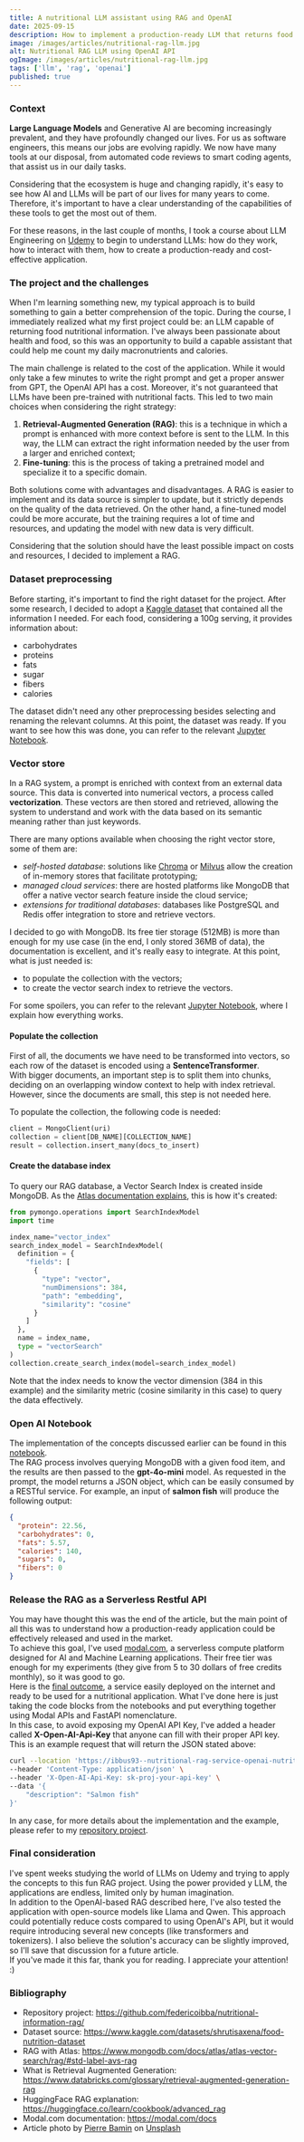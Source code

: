 ```yaml
---
title: A nutritional LLM assistant using RAG and OpenAI
date: 2025-09-15
description: How to implement a production-ready LLM that returns food nutritional information using RAG
image: /images/articles/nutritional-rag-llm.jpg
alt: Nutritional RAG LLM using OpenAI API
ogImage: /images/articles/nutritional-rag-llm.jpg
tags: ['llm', 'rag', 'openai']
published: true
---
```


### Context

<b>Large Language Models</b> and Generative AI are becoming increasingly prevalent, and they have profoundly changed our lives. For us as software engineers, this means our jobs are evolving rapidly. We now have many tools at our disposal, from automated code reviews to smart coding agents, that assist us in our daily tasks.

Considering that the ecosystem is huge and changing rapidly, it's easy to see how AI and LLMs will be part of our lives for many years to come. Therefore, it's important to have a clear understanding of the capabilities of these tools to get the most out of them.

For these reasons, in the last couple of months, I took a course about LLM Engineering on <a href="https://www.udemy.com/course/llm-engineering-master-ai-and-large-language-models/" target="_blank">Udemy</a> to begin to understand LLMs: how do they work, how to interact with them, how to create a production-ready and cost-effective application.

### The project and the challenges

When I'm learning something new, my typical approach is to build something to gain a better comprehension of the topic. During the course, I immediately realized what my first project could be: an LLM capable of returning food nutritional information. I've always been passionate about health and food, so this was an opportunity to build a capable assistant that could help me count my daily macronutrients and calories.

The main challenge is related to the cost of the application. While it would only take a few minutes to write the right prompt and get a proper answer from GPT, the OpenAI API has a cost. Moreover, it's not guaranteed that LLMs have been pre-trained with nutritional facts. This led to two main choices when considering the right strategy:

1. <b>Retrieval-Augmented Generation (RAG)</b>: this is a technique in which a prompt is enhanced with more context before is sent to the LLM. In this way, the LLM can extract the right information needed by the user from a larger and enriched context;
2. <b>Fine-tuning</b>: this is the process of taking a pretrained model and specialize it to a specific domain.

Both solutions come with advantages and disadvantages. A RAG is easier to implement and its data source is simpler to update, but it strictly depends on the quality of the data retrieved. On the other hand, a fine-tuned model could be more accurate, but the training requires a lot of time and resources, and updating the model with new data is very difficult.

Considering that the solution should have the least possible impact on costs and resources, I decided to implement a RAG.

### Dataset preprocessing

Before starting, it's important to find the right dataset for the project. After some research, I decided to adopt a <a href="https://www.kaggle.com/datasets/shrutisaxena/food-nutrition-dataset" target="_blank">Kaggle dataset</a> that contained all the information I needed. For each food, considering a 100g serving, it provides information about:

- carbohydrates
- proteins
- fats
- sugar
- fibers
- calories

The dataset didn't need any other preprocessing besides selecting and renaming the relevant columns. At this point, the dataset was ready. If you want to see how this was done, you can refer to the relevant <a href="https://github.com/federicoibba/nutritional-information-rag/blob/main/notebooks/0_dataset-food.ipynb" target="_blank">Jupyter Notebook</a>.

### Vector store

In a RAG system, a prompt is enriched with context from an external data source. This data is converted into numerical vectors, a process called <b>vectorization</b>. These vectors are then stored and retrieved, allowing the system to understand and work with the data based on its semantic meaning rather than just keywords.

There are many options available when choosing the right vector store, some of them are:

- _self-hosted database_: solutions like <a href="https://www.trychroma.com/" target="_blank">Chroma</a> or <a href="https://milvus.io/" target="_blank">Milvus</a> allow the creation of in-memory stores that facilitate prototyping;
- _managed cloud services_: there are hosted platforms like MongoDB that offer a native vector search feature inside the cloud service;
- _extensions for traditional databases_: databases like PostgreSQL and Redis offer integration to store and retrieve vectors.

I decided to go with MongoDB. Its free tier storage (512MB) is more than enough for my use case (in the end, I only stored 36MB of data), the documentation is excellent, and it's really easy to integrate. At this point, what is just needed is:

- to populate the collection with the vectors;
- to create the vector search index to retrieve the vectors.

For some spoilers, you can refer to the relevant <a href="https://github.com/federicoibba/nutritional-information-rag/blob/main/notebooks/1_create_vectorstore.ipynb" target="_blank">Jupyter Notebook</a>, where I explain how everything works.

#### Populate the collection

First of all, the documents we have need to be transformed into vectors, so each row of the dataset is encoded using a **SentenceTransformer**.  
With bigger documents, an important step is to split them into chunks, deciding on an overlapping window context to help with index retrieval. However, since the documents are small, this step is not needed here.

To populate the collection, the following code is needed:

```python
client = MongoClient(uri)
collection = client[DB_NAME][COLLECTION_NAME]
result = collection.insert_many(docs_to_insert)
```

#### Create the database index

To query our RAG database, a Vector Search Index is created inside MongoDB. As the <a href="https://www.mongodb.com/docs/atlas/atlas-vector-search/rag/#use-mongodb-vector-search-to-retrieve-documents.-4" target="_blank">Atlas documentation explains</a>, this is how it's created:

```python
from pymongo.operations import SearchIndexModel
import time

index_name="vector_index"
search_index_model = SearchIndexModel(
  definition = {
    "fields": [
      {
        "type": "vector",
        "numDimensions": 384,
        "path": "embedding",
        "similarity": "cosine"
      }
    ]
  },
  name = index_name,
  type = "vectorSearch"
)
collection.create_search_index(model=search_index_model)
```

Note that the index needs to know the vector dimension (384 in this example) and the similarity metric (cosine similarity in this case) to query the data effectively.

### Open AI Notebook

The implementation of the concepts discussed earlier can be found in this <a href="https://github.com/federicoibba/nutritional-information-rag/blob/main/notebooks/2.0_open-ai.ipynb" target="_blank">notebook</a>.  
The RAG process involves querying MongoDB with a given food item, and the results are then passed to the **gpt-4o-mini** model. As requested in the prompt, the model returns a JSON object, which can be easily consumed by a RESTful service. For example, an input of **salmon fish** will produce the following output:

```json
{
  "protein": 22.56,
  "carbohydrates": 0,
  "fats": 5.57,
  "calories": 140,
  "sugars": 0,
  "fibers": 0
}
```

### Release the RAG as a Serverless Restful API

You may have thought this was the end of the article, but the main point of all this was to understand how a production-ready application could be effectively released and used in the market.  
To achieve this goal, I've used <a href="https://modal.com" target="_blank">modal.com</a>, a serverless compute platform designed for AI and Machine Learning applications. Their free tier was enough for my experiments (they give from 5 to 30 dollars of free credits monthly), so it was good to go.  
Here is the <a href="https://github.com/federicoibba/nutritional-information-rag/blob/main/services/openai-api.py" target="_blank">final outcome</a>, a service easily deployed on the internet and ready to be used for a nutritional application. What I've done here is just taking the code blocks from the notebooks and put everything together using Modal APIs and FastAPI nomenclature.  
In this case, to avoid exposing my OpenAI API Key, I've added a header called **X-Open-AI-Api-Key** that anyone can fill with their proper API key. This is an example request that will return the JSON stated above:

```bash
curl --location 'https://ibbus93--nutritional-rag-service-openai-nutritionalragse-f9d7ea.modal.run' \
--header 'Content-Type: application/json' \
--header 'X-Open-AI-Api-Key: sk-proj-your-api-key' \
--data '{
    "description": "Salmon fish"
}'
```

In any case, for more details about the implementation and the example, please refer to my <a href="https://github.com/federicoibba/nutritional-information-rag/" target="_blank">repository project</a>.

### Final consideration

I've spent weeks studying the world of LLMs on Udemy and trying to apply the concepts to this fun RAG project. Using the power provided y LLM, the applications are endless, limited only by human imagination.  
In addition to the OpenAI-based RAG described here, I've also tested the application with open-source models like Llama and Qwen. This approach could potentially reduce costs compared to using OpenAI's API, but it would require introducing several new concepts (like transformers and tokenizers). I also believe the solution's accuracy can be slightly improved, so I'll save that discussion for a future article.  
If you've made it this far, thank you for reading. I appreciate your attention! :)

### Bibliography

- Repository project: https://github.com/federicoibba/nutritional-information-rag/
- Dataset source: https://www.kaggle.com/datasets/shrutisaxena/food-nutrition-dataset
- RAG with Atlas: https://www.mongodb.com/docs/atlas/atlas-vector-search/rag/#std-label-avs-rag
- What is Retrieval Augmented Generation: https://www.databricks.com/glossary/retrieval-augmented-generation-rag
- HuggingFace RAG explanation: https://huggingface.co/learn/cookbook/advanced_rag
- Modal.com documentation: https://modal.com/docs
- Article photo by <a href="https://unsplash.com/@bamin?utm_content=creditCopyText&utm_medium=referral&utm_source=unsplash" target="_blank">Pierre Bamin</a> on <a href="https://unsplash.com/photos/used-paint-brushes-RwccoChIGB8?utm_content=creditCopyText&utm_medium=referral&utm_source=unsplash" target="_blank">Unsplash</a>
